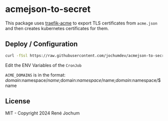 # acmejson-to-secret

This package uses [traefik-acme](https://github.com/na4ma4/traefik-acme) to export TLS certificates from `acme.json` and then creates kubernetes certificates for them.

## Deploy / Configuration

```bash
curl -fSsl https://raw.githubusercontent.com/jochumdev/acmejson-to-secret/main/kube.yaml -o acmejson-to-secret.yaml
```

Edit the ENV Variables of the `CronJob`

`ACME_DOMAINS` is in the format: $domain:$namespace/$name;$domain:$namespace/$name;$domain:$namespace/$name

## License

MIT - Copyright 2024 René Jochum